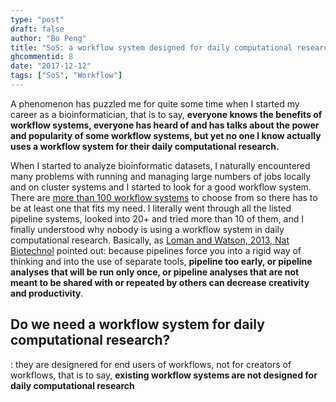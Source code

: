 ```yaml
---
type: "post"
draft: false
author: "Bo Peng"
title: "SoS: a workflow system designed for daily computational research"
ghcommentid: 8
date: "2017-12-12"
tags: ["SoS", "Workflow"]
---
```


A phenomenon has puzzled me for quite some time when I started my career as a bioinformatician, that is to say,
**everyone knows the benefits of workflow systems, everyone has heard of and has talks about the power and popularity of
some workflow systems, but yet no one I know actually uses a workflow system for their daily computational research.**

When I started to analyze bioinformatic datasets, I naturally encountered many problems with
running and managing large numbers of jobs locally and on cluster systems and I started to look for a good workflow
system. There are [more than 100 workflow systems](https://github.com/pditommaso/awesome-pipeline) to choose from so
there has to be at least one that fits my need. I literally went through all the listed pipeline systems, looked into
20+ and tried  more than 10 of them, and I finally understood why nobody is using a workflow system in daily 
computational research. Basically, as
[Loman and Watson, 2013, Nat Biotechnol](https://www.nature.com/articles/nbt.2740) pointed out: because pipelines force
you into a rigid way of thinking and into the use of separate tools, **pipeline too early, or pipeline analyses that will be run only once, or pipeline
analyses that are not meant to be shared with or repeated by others can decrease creativity and productivity**.

## Do we need a workflow system for daily computational research?

: they are designered for end users of workflows, not for creators of workflows, that is to say,
**existing workflow systems are not designed for daily computational research**


